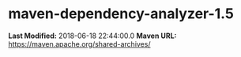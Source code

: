 # maven-dependency-analyzer-1.5

**Last Modified:** 2018-06-18 22:44:00.0
**Maven URL:** https://maven.apache.org/shared-archives/

